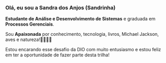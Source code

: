 ### Olá, eu sou a Sandra dos Anjos (Sandrinha)  
**Estudante de Análise e Desenvolvimento de Sistemas** e graduada em **Processos Gerenciais**.

Sou **Apaixonada** por conhecimento, tecnologia,
livros, Michael Jackson, aves e natureza!👑🦜🌳🌻

Estou encarando esse desafio da DIO com muito entusiasmo e estou feliz em ter a oportunidade de fazer parte desta trilha! 


